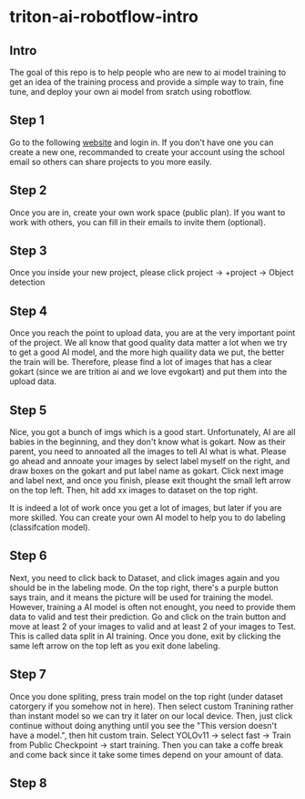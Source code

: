 # triton-ai-robotflow-intro

## Intro
The goal of this repo is to help people who are new to ai model training to get an idea of the training process and provide a simple way to train, fine tune, and deploy your own ai model from sratch using robotflow.

## Step 1 
Go to the following [website](https://roboflow.com/) and login in. If you don't have one you can create a new one, recommanded to create your account using the school email so others can share projects to you more easily.

## Step 2
Once you are in, create your own work space (public plan). If you want to work with others, you can fill in their emails to invite them (optional). 

## Step 3
Once you inside your new project, please click project -> +project -> Object detection

## Step 4
Once you reach the point to upload data, you are at the very important point of the project. We all know that good quality data matter a lot when we try to get a good AI model, and the more high quaility data we put, the better the train will be. Therefore, please find a lot of images that has a clear gokart (since we are trition ai and we love evgokart) and put them into the upload data.

## Step 5
Nice, you got a bunch of imgs which is a good start. Unfortunately, AI are all babies in the beginning, and they don't know what is gokart. Now as their parent, you need to annoated all the images to tell AI what is what. Please go ahead and annoate your images by select label myself on the right, and draw boxes on the gokart and put label name as gokart. Click next image and label next, and once you finish, please exit thought the small left arrow on the top left. Then, hit add xx images to dataset on the top right.

It is indeed a lot of work once you get a lot of images, but later if you are more skilled. You can create your own AI model to help you to do labeling (classifcation model). 

## Step 6
Next, you need to click back to Dataset, and click images again and you should be in the labeling mode. On the top right, there's a purple button says train, and it means the picture will be used for training the model. However, training a AI model is often not enought, you need to provide them data to valid and test their prediction. Go and click on the train button and move at least 2 of your images to valid and at least 2 of your images to Test. This is called data split in AI training. Once you done, exit by clicking the same left arrow on the top left as you exit done labeling.

## Step 7
Once you done spliting, press train model on the top right (under dataset catorgery if you somehow not in here). Then select custom Tranining rather than instant model so we can try it later on our local device. Then, just click continue without doing anything until you see the "This version doesn't have a model.", then hit custom train. Select YOLOv11 -> select fast -> 
Train from Public Checkpoint -> start training. Then you can take a coffe break and come back since it take some times depend on your amount of data.

## Step 8


